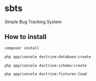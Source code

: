 # sbts
Simple Bug Tracking System

How to install
--------------
```sh
composer install
```

```sh
php app/console doctrine:database:create
```

```sh
php app/console doctrine:schema:create
```

```sh
php app/console doctrine:fixtures:load
```


